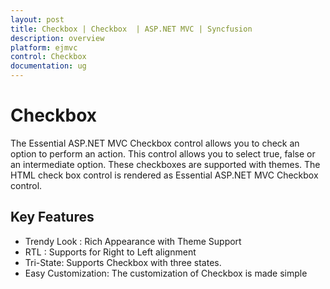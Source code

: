 ```yaml
---
layout: post
title: Checkbox | Checkbox  | ASP.NET MVC | Syncfusion
description: overview
platform: ejmvc
control: Checkbox
documentation: ug
---
```


# Checkbox

The Essential ASP.NET MVC Checkbox control allows you to check an option to perform an action. This control allows you to select true, false or an intermediate option. These checkboxes are supported with themes. The HTML check box control is rendered as Essential ASP.NET MVC Checkbox control.

## Key Features

* Trendy Look : Rich Appearance with Theme Support
* RTL : Supports for Right to Left alignment
* Tri-State: Supports Checkbox with three states.
* Easy Customization: The customization of Checkbox is made simple

